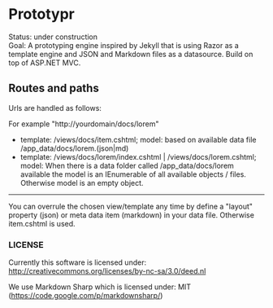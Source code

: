 # Prototypr
Status: under construction  
Goal: A prototyping engine inspired by Jekyll that is using Razor as a template engine and JSON and Markdown files as a datasource. Build on top of ASP.NET MVC.

## Routes and paths
Urls are handled as follows:  

For example "http://yourdomain/docs/lorem"

* template: /views/docs/item.cshtml; model: based on available data file /app_data/docs/lorem.(json|md)  
* template: /views/docs/lorem/index.cshtml | /views/docs/lorem.cshtml; model: When there is a data folder called /app_data/docs/lorem available the model is an IEnumerable of all available objects / files. Otherwise model is an empty object.

-------
You can overrule the chosen view/template any time by define a "layout" property (json) or meta data item (markdown) in your data file. Otherwise item.cshtml is used.

### LICENSE
Currently this software is licensed under: http://creativecommons.org/licenses/by-nc-sa/3.0/deed.nl

We use Markdown Sharp which is licensed under: MIT (https://code.google.com/p/markdownsharp/)